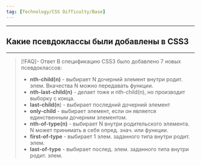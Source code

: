 ```yaml
---
tag: [Technology/CSS Difficulty/Base]
---
```

----
## Какие псевдоклассы были добавлены в CSS3
---
> [!FAQ]- Ответ
> В спецификацию CSS3 было добавлено 7 новых псевдоклассов:
> - **nth-child(n)** - выбирает N дочерний элемент внутри родит. элем. Вкачества N можно передавать функции. 
> - **nth-last-child(n)** - делает тоже и nth-child(n), но производит выборку с конца.
> - **last-child(n**) - выбирает последний дочерний элемент
> - **only-child** - выбирает элемент, если он является единственным дочерним элементом.
> - **nth-of-type(n)** - выбирает N внутри родительского элемента. N может принимать в себя опред. знач. или функции. 
> - **first-of-type** - выбирает 1 элем. заданного типа внутри родит. элем. 
> - **last-of-type** - выбирает послед. элем. заданного типа внутри родит. элем.
